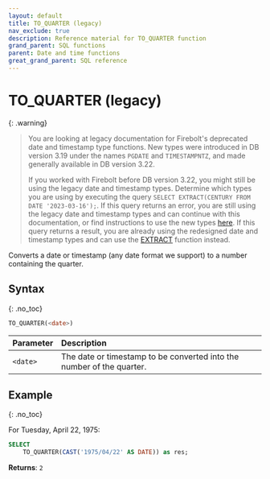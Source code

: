 ```yaml
---
layout: default
title: TO_QUARTER (legacy)
nav_exclude: true
description: Reference material for TO_QUARTER function
grand_parent: SQL functions
parent: Date and time functions
great_grand_parent: SQL reference
---
```


# TO\_QUARTER (legacy)

{: .warning}
  >You are looking at legacy documentation for Firebolt's deprecated date and timestamp type functions.
  >New types were introduced in DB version 3.19 under the names `PGDATE` and `TIMESTAMPNTZ`, and made generally available in DB version 3.22.
  >
  >If you worked with Firebolt before DB version 3.22, you might still be using the legacy date and timestamp types.
  >Determine which types you are using by executing the query `SELECT EXTRACT(CENTURY FROM DATE '2023-03-16');`.
  >If this query returns an error, you are still using the legacy date and timestamp types and can continue with this documentation, or find instructions to use the new types [here](../../release-notes/release-notes-archive.html#db-version-322).
  >If this query returns a result, you are already using the redesigned date and timestamp types and can use the [EXTRACT](./extract-new.md) function instead.

Converts a date or timestamp (any date format we support) to a number containing the quarter.

## Syntax
{: .no_toc}

```sql
TO_QUARTER(<date>)
```

| Parameter | Description                                                           |
| :--------- | :--------------------------------------------------------------------- |
| `<date>`  | The date or timestamp to be converted into the number of the quarter. |

## Example
{: .no_toc}

For Tuesday, April 22, 1975:

```sql
SELECT
	TO_QUARTER(CAST('1975/04/22' AS DATE)) as res;
```

**Returns**: `2`
